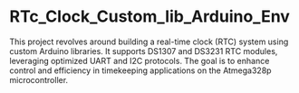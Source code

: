 # RTc_Clock_Custom_lib_Arduino_Env
This project revolves around building a real-time clock (RTC) system using custom Arduino libraries. It supports DS1307 and DS3231 RTC modules, leveraging optimized UART and I2C protocols. The goal is to enhance control and efficiency in timekeeping applications on the Atmega328p microcontroller.
